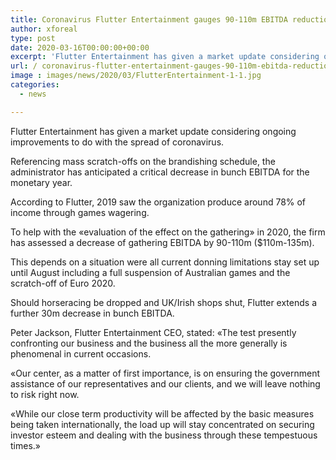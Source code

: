 ```yaml
---
title: Coronavirus Flutter Entertainment gauges 90-110m EBITDA reduction
author: xforeal 
type: post
date: 2020-03-16T00:00:00+00:00
excerpt: 'Flutter Entertainment has given a market update considering ongoing advancements to do with the spread of coronavirus '
url: / coronavirus-flutter-entertainment-gauges-90-110m-ebitda-reduction/
image : images/news/2020/03/FlutterEntertainment-1-1.jpg
categories:
  - news

---
```

Flutter Entertainment has given a market update considering ongoing improvements to do with the spread of coronavirus. 

Referencing mass scratch-offs on the brandishing schedule, the administrator has anticipated a critical decrease in bunch EBITDA for the monetary year. 

According to Flutter, 2019 saw the organization produce around 78&percnt; of income through games wagering. 

To help with the &#171;evaluation of the effect on the gathering&#187; in 2020, the firm has assessed a decrease of gathering EBITDA by 90-110m ($110m-135m). 

This depends on a situation were all current donning limitations stay set up until August including a full suspension of Australian games and the scratch-off of Euro 2020. 

Should horseracing be dropped and UK/Irish shops shut, Flutter extends a further 30m decrease in bunch EBITDA. 

Peter Jackson, Flutter Entertainment CEO, stated: &#171;The test presently confronting our business and the business all the more generally is phenomenal in current occasions. 

&#171;Our center, as a matter of first importance, is on ensuring the government assistance of our representatives and our clients, and we will leave nothing to risk right now. 

&#171;While our close term productivity will be affected by the basic measures being taken internationally, the load up will stay concentrated on securing investor esteem and dealing with the business through these tempestuous times.&#187;